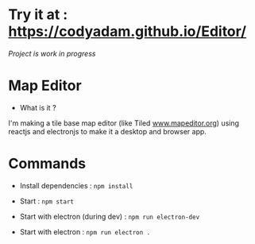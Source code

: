# Try it at : https://codyadam.github.io/Editor/

_Project is work in progress_

# Map Editor

-   What is it ?

I'm making a tile base map editor (like Tiled www.mapeditor.org) using reactjs and electronjs to make it a desktop and browser app.

# Commands

-   Install dependencies : `npm install`

-   Start : `npm start`

-   Start with electron (during dev) : `npm run electron-dev`

-   Start with electron : `npm run electron .`
